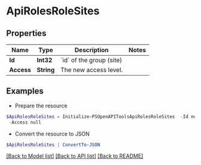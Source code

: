 # ApiRolesRoleSites
## Properties

Name | Type | Description | Notes
------------ | ------------- | ------------- | -------------
**Id** | **Int32** | &#x60;id&#x60; of the group (site) | 
**Access** | **String** | The new access level. | 

## Examples

- Prepare the resource
```powershell
$ApiRolesRoleSites = Initialize-PSOpenAPIToolsApiRolesRoleSites  -Id null `
 -Access null
```

- Convert the resource to JSON
```powershell
$ApiRolesRoleSites | ConvertTo-JSON
```

[[Back to Model list]](../README.md#documentation-for-models) [[Back to API list]](../README.md#documentation-for-api-endpoints) [[Back to README]](../README.md)

